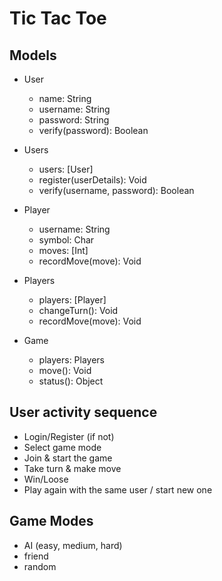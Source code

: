 # Tic Tac Toe

## Models
- User
  - name: String
  - username: String
  - password: String
  - verify(password): Boolean
  
- Users
  - users: [User]
  - register(userDetails): Void
  - verify(username, password): Boolean

- Player
  - username: String
  - symbol: Char
  - moves: [Int]
  - recordMove(move): Void

- Players
  - players: [Player]
  - changeTurn(): Void
  - recordMove(move): Void

- Game
  - players: Players
  - move(): Void
  - status(): Object

## User activity sequence
- Login/Register (if not)
- Select game mode
- Join & start the game
- Take turn & make move
- Win/Loose
- Play again with the same user / start new one

## Game Modes
- AI (easy, medium, hard)
- friend
- random
